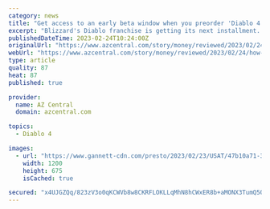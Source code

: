 ```yaml
---
category: news
title: "Get access to an early beta window when you preorder 'Diablo 4'"
excerpt: "Blizzard's Diablo franchise is getting its next installment. 'Diablo 4' comes out on June 6, 2023, and you can check out the early beta if you preorder now."
publishedDateTime: 2023-02-24T10:24:00Z
originalUrl: "https://www.azcentral.com/story/money/reviewed/2023/02/24/how-preorder-diablo-4-get-access-march-beta/11308100002/"
webUrl: "https://www.azcentral.com/story/money/reviewed/2023/02/24/how-preorder-diablo-4-get-access-march-beta/11308100002/"
type: article
quality: 87
heat: 87
published: true

provider:
  name: AZ Central
  domain: azcentral.com

topics:
  - Diablo 4

images:
  - url: "https://www.gannett-cdn.com/presto/2023/02/23/USAT/47b10a71-385c-4faa-9e3c-13532c2b8e82-diablo4.png?auto=webp&crop=2987,1681,x12,y0&format=pjpg&width=1200"
    width: 1200
    height: 675
    isCached: true

secured: "x4UJGZQq/823zV3o0qKCWVb8w8CKRFLOKLLqMhN8hCWxER8b+aMONX3TumQ5OXT/TVlm4ZbZvOFewez+i+ArfOYYyQvJ4wa+MV3soxC31mkZj8M2zqjKhYAl+YFuFq9zQEaB4k7U8Q4RdVzqtIt+A0LqRKoqpOdJ6gn2EuqQ6HIWqFr7IkxW+gCnvkldW9FSMQJ3WWDIspwCcf1rgptGPDVRr1JpQ5qVVfcNCDjIr7PyXFger+5SthvEkvvwurOZUQAVt5CBbo7suNdIoqdA4aUDRLSjmWoP32tT291Mf5pZRZBUznbd01yKNpdWYYnHjc859MOz0PKt6MQJgnbfpieWuMlgqIiZGEub3vceE00=;oNYGADbFNNm4o0TfnyiGxQ=="
---
```


